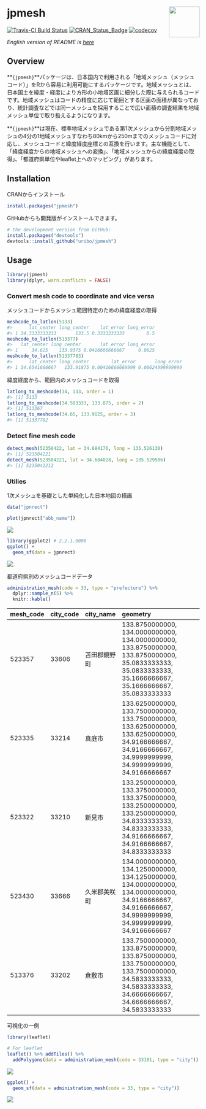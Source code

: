 
<!-- README.md is generated from README.Rmd. Please edit that file -->
jpmesh <img src="logo.png" align="right" width="80px" />
========================================================

[![Travis-CI Build Status](https://travis-ci.org/uribo/jpmesh.svg?branch=master)](https://travis-ci.org/uribo/jpmesh) [![CRAN\_Status\_Badge](http://www.r-pkg.org/badges/version/jpmesh)](https://cran.r-project.org/package=jpmesh) [![codecov](https://codecov.io/gh/uribo/jpmesh/branch/master/graph/badge.svg)](https://codecov.io/gh/uribo/jpmesh)

*English version of README is [here](https://github.com/uribo/jpmesh/blob/master/README.en.md)*

Overview
--------

**`{jpmesh}`**パッケージは、日本国内で利用される「地域メッシュ（メッシュコード）」をRから容易に利用可能にするパッケージです。地域メッシュとは、日本国土を緯度・経度により方形の小地域区画に細分した際に与えられるコードです。地域メッシュはコードの精度に応じて範囲とする区画の面積が異なっており、統計調査などでは同一メッシュを採用することで広い面積の調査結果を地域メッシュ単位で取り扱えるようになります。

**`{jpmesh}`**は現在、標準地域メッシュである第1次メッシュから分割地域メッシュの4分の1地域メッシュすなわち80kmから250mまでのメッシュコードに対応し、メッシュコードと緯度経度座標との互換を行います。主な機能として、「緯度経度からの地域メッシュへの変換」、「地域メッシュからの緯度経度の取得」、「都道府県単位やleaflet上へのマッピング」があります。

Installation
------------

CRANからインストール

``` r
install.packages("jpmesh")
```

GitHubからも開発版がインストールできます。

``` r
# the development version from GitHub:
install.packages("devtools")
devtools::install_github("uribo/jpmesh")
```

Usage
-----

``` r
library(jpmesh)
library(dplyr, warn.conflicts = FALSE)
```

### Convert mesh code to coordinate and vice versa

メッシュコードからメッシュ範囲特定のための緯度経度の取得

``` r
meshcode_to_latlon(5133)
#>      lat_center long_center    lat_error long_error
#> 1 34.3333333333       133.5 0.3333333333        0.5
meshcode_to_latlon(513377)
#>   lat_center long_center       lat_error long_error
#> 1     34.625    133.9375 0.0416666666667     0.0625
meshcode_to_latlon(51337783)
#>      lat_center long_center        lat_error       long_error
#> 1 34.6541666667   133.91875 0.00416666669999 0.00624999999999
```

緯度経度から、範囲内のメッシュコードを取得

``` r
latlong_to_meshcode(34, 133, order = 1)
#> [1] 5133
latlong_to_meshcode(34.583333, 133.875, order = 2)
#> [1] 513367
latlong_to_meshcode(34.65, 133.9125, order = 3)
#> [1] 51337782
```

### Detect fine mesh code

``` r
detect_mesh(52350422, lat = 34.684176, long = 135.526130)
#> [1] 523504221
detect_mesh(523504221, lat = 34.684028, long = 135.529506)
#> [1] 5235042212
```

### Utilies

1次メッシュを基礎とした単純化した日本地図の描画

``` r
data("jpnrect")
```

``` r
plot(jpnrect["abb_name"])
```

![](README-jpn_simple_map_sf-1.png)

``` r
library(ggplot2) # 2.2.1.9000
ggplot() +
  geom_sf(data = jpnrect)
```

![](README-jpn_simple_map-1.png)

都道府県別のメッシュコードデータ

``` r
administration_mesh(code = 33, type = "prefecture") %>% 
  dplyr::sample_n(5) %>% 
  knitr::kable()
```

| mesh\_code | city\_code | city\_name   | geometry                                                                                                                                                  |
|:-----------|:-----------|:-------------|:----------------------------------------------------------------------------------------------------------------------------------------------------------|
| 523357     | 33606      | 苫田郡鏡野町 | 133.8750000000, 134.0000000000, 134.0000000000, 133.8750000000, 133.8750000000, 35.0833333333, 35.0833333333, 35.1666666667, 35.1666666667, 35.0833333333 |
| 523335     | 33214      | 真庭市       | 133.6250000000, 133.7500000000, 133.7500000000, 133.6250000000, 133.6250000000, 34.9166666667, 34.9166666667, 34.9999999999, 34.9999999999, 34.9166666667 |
| 523322     | 33210      | 新見市       | 133.2500000000, 133.3750000000, 133.3750000000, 133.2500000000, 133.2500000000, 34.8333333333, 34.8333333333, 34.9166666667, 34.9166666667, 34.8333333333 |
| 523430     | 33666      | 久米郡美咲町 | 134.0000000000, 134.1250000000, 134.1250000000, 134.0000000000, 134.0000000000, 34.9166666667, 34.9166666667, 34.9999999999, 34.9999999999, 34.9166666667 |
| 513376     | 33202      | 倉敷市       | 133.7500000000, 133.8750000000, 133.8750000000, 133.7500000000, 133.7500000000, 34.5833333333, 34.5833333333, 34.6666666667, 34.6666666667, 34.5833333333 |

可視化の一例

``` r
library(leaflet)
```

``` r
# For leaflet
leaflet() %>% addTiles() %>% 
  addPolygons(data = administration_mesh(code = 33101, type = "city"))
```

![](mesh_pref_33_leaflet.png)

``` r
ggplot() + 
  geom_sf(data = administration_mesh(code = 33, type = "city"))
```

![](README-mesh_pref33_map-1.png)
